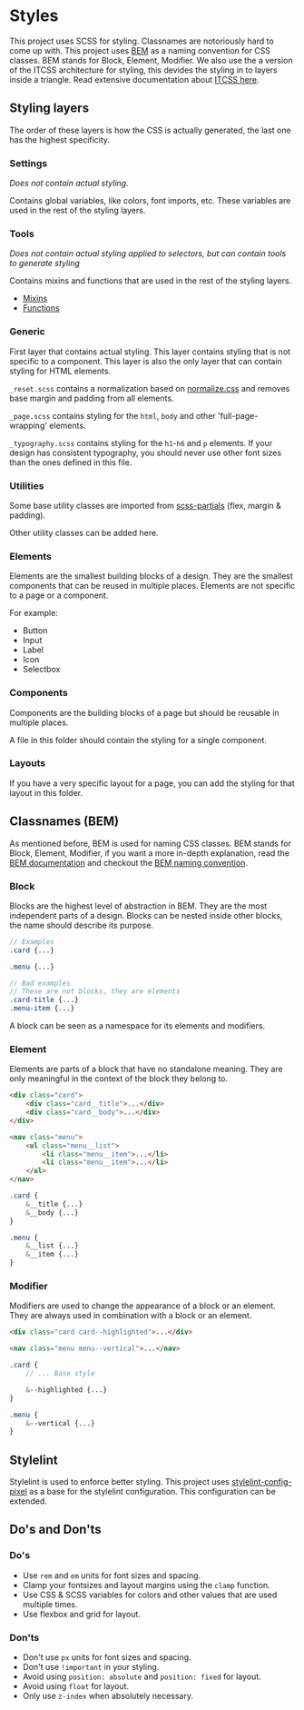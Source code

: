 # Styles

This project uses SCSS for styling. Classnames are notoriously hard to come up with. This project uses [BEM](http://getbem.com/) as a naming convention for CSS classes. BEM stands for Block, Element, Modifier. We also use the a version of the ITCSS architecture for styling, this devides the styling in to layers inside a triangle. Read extensive documentation about [ITCSS here](https://www.xfive.co/blog/itcss-scalable-maintainable-css-architecture/).

## Styling layers

The order of these layers is how the CSS is actually generated, the last one has the highest specificity.

### Settings

_Does not contain actual styling._

Contains global variables, like colors, font imports, etc. These variables are used in the rest of the styling layers.

### Tools

_Does not contain actual styling applied to selectors, but can contain tools to generate styling_

Contains mixins and functions that are used in the rest of the styling layers.

-   [Mixins](https://sass-lang.com/documentation/at-rules/mixin)
-   [Functions](https://sass-lang.com/documentation/at-rules/function)

### Generic

First layer that contains actual styling. This layer contains styling that is not specific to a component. This layer is also the only layer that can contain styling for HTML elements.

`_reset.scss` contains a normalization based on [normalize.css](https://necolas.github.io/normalize.css/) and removes base margin and padding from all elements.

`_page.scss` contains styling for the `html`, `body` and other 'full-page-wrapping' elements.

`_typography.scss` contains styling for the `h1`-`h6` and `p` elements. If your design has consistent typography, you should never use other font sizes than the ones defined in this file.

### Utilities

Some base utility classes are imported from [scss-partials](https://github.com/Willem-Jaap/scss-partials) (flex, margin & padding).

Other utility classes can be added here.

### Elements

Elements are the smallest building blocks of a design. They are the smallest components that can be reused in multiple places. Elements are not specific to a page or a component.

For example:

-   Button
-   Input
-   Label
-   Icon
-   Selectbox

### Components

Components are the building blocks of a page but should be reusable in multiple places.

A file in this folder should contain the styling for a single component.

### Layouts

If you have a very specific layout for a page, you can add the styling for that layout in this folder.

## Classnames (BEM)

As mentioned before, BEM is used for naming CSS classes. BEM stands for Block, Element, Modifier, if you want a more in-depth explanation, read the [BEM documentation](http://getbem.com/) and checkout the [BEM naming convention](https://en.bem.info/methodology/quick-start/).

### Block

Blocks are the highest level of abstraction in BEM. They are the most independent parts of a design. Blocks can be nested inside other blocks,
the name should describe its purpose.

```scss
// Examples
.card {...}

.menu {...}

// Bad examples
// These are not blocks, they are elements
.card-title {...}
.menu-item {...}
```

A block can be seen as a namespace for its elements and modifiers.

### Element

Elements are parts of a block that have no standalone meaning. They are only meaningful in the context of the block they belong to.

```html
<div class="card">
    <div class="card__title">...</div>
    <div class="card__body">...</div>
</div>

<nav class="menu">
    <ul class="menu__list">
        <li class="menu__item">...</li>
        <li class="menu__item">...</li>
    </ul>
</nav>
```

```scss
.card {
    &__title {...}
    &__body {...}
}

.menu {
    &__list {...}
    &__item {...}
}
```

### Modifier

Modifiers are used to change the appearance of a block or an element. They are always used in combination with a block or an element.

```html
<div class="card card--highlighted">...</div>

<nav class="menu menu--vertical">...</nav>
```

```scss
.card {
    // ... Base style

    &--highlighted {...}
}

.menu {
    &--vertical {...}
}
```

## Stylelint

Stylelint is used to enforce better styling. This project uses [stylelint-config-pixel](https://github.com/pixel-perfect-agency/stylelint-config-pixel) as a base for the stylelint configuration. This configuration can be extended.

## Do's and Don'ts

### Do's

-   Use `rem` and `em` units for font sizes and spacing.
-   Clamp your fontsizes and layout margins using the `clamp` function.
-   Use CSS & SCSS variables for colors and other values that are used multiple times.
-   Use flexbox and grid for layout.

### Don'ts

-   Don't use `px` units for font sizes and spacing.
-   Don't use `!important` in your styling.
-   Avoid using `position: absolute` and `position: fixed` for layout.
-   Avoid using `float` for layout.
-   Only use `z-index` when absolutely necessary.
